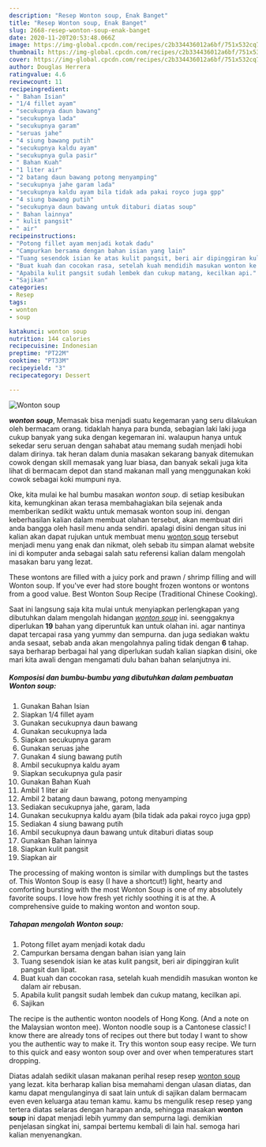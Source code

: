 ```yaml
---
description: "Resep Wonton soup, Enak Banget"
title: "Resep Wonton soup, Enak Banget"
slug: 2668-resep-wonton-soup-enak-banget
date: 2020-11-20T20:53:48.066Z
image: https://img-global.cpcdn.com/recipes/c2b334436012a6bf/751x532cq70/wonton-soup-foto-resep-utama.jpg
thumbnail: https://img-global.cpcdn.com/recipes/c2b334436012a6bf/751x532cq70/wonton-soup-foto-resep-utama.jpg
cover: https://img-global.cpcdn.com/recipes/c2b334436012a6bf/751x532cq70/wonton-soup-foto-resep-utama.jpg
author: Douglas Herrera
ratingvalue: 4.6
reviewcount: 11
recipeingredient:
- " Bahan Isian"
- "1/4 fillet ayam"
- "secukupnya daun bawang"
- "secukupnya lada"
- "secukupnya garam"
- "seruas jahe"
- "4 siung bawang putih"
- "secukupnya kaldu ayam"
- "secukupnya gula pasir"
- " Bahan Kuah"
- "1 liter air"
- "2 batang daun bawang potong menyamping"
- "secukupnya jahe garam lada"
- "secukupnya kaldu ayam bila tidak ada pakai royco juga gpp"
- "4 siung bawang putih"
- "secukupnya daun bawang untuk ditaburi diatas soup"
- " Bahan lainnya"
- " kulit pangsit"
- " air"
recipeinstructions:
- "Potong fillet ayam menjadi kotak dadu"
- "Campurkan bersama dengan bahan isian yang lain"
- "Tuang sesendok isian ke atas kulit pangsit, beri air dipinggiran kulit pangsit dan lipat."
- "Buat kuah dan cocokan rasa, setelah kuah mendidih masukan wonton ke dalam air rebusan."
- "Apabila kulit pangsit sudah lembek dan cukup matang, kecilkan api."
- "Sajikan"
categories:
- Resep
tags:
- wonton
- soup

katakunci: wonton soup 
nutrition: 144 calories
recipecuisine: Indonesian
preptime: "PT22M"
cooktime: "PT33M"
recipeyield: "3"
recipecategory: Dessert

---
```



![Wonton soup](https://img-global.cpcdn.com/recipes/c2b334436012a6bf/751x532cq70/wonton-soup-foto-resep-utama.jpg)

<b><i>wonton soup</i></b>, Memasak bisa menjadi suatu kegemaran yang seru dilakukan oleh bermacam orang. tidaklah hanya para bunda, sebagian laki laki juga cukup banyak yang suka dengan kegemaran ini. walaupun hanya untuk sekedar seru seruan dengan sahabat atau memang sudah menjadi hobi dalam dirinya. tak heran dalam dunia masakan sekarang banyak ditemukan cowok dengan skill memasak yang luar biasa, dan banyak sekali juga kita lihat di bermacam depot dan stand makanan mall yang menggunakan koki cowok sebagai koki mumpuni nya.

Oke, kita mulai ke hal bumbu masakan <i>wonton soup</i>. di setiap kesibukan kita, kemungkinan akan terasa membahagiakan bila sejenak anda memberikan sedikit waktu untuk memasak wonton soup ini. dengan keberhasilan kalian dalam membuat olahan tersebut, akan membuat diri anda bangga oleh hasil menu anda sendiri. apalagi disini dengan situs ini kalian akan dapat rujukan untuk membuat menu <u>wonton soup</u> tersebut menjadi menu yang enak dan nikmat, oleh sebab itu simpan alamat website ini di komputer anda sebagai salah satu referensi kalian dalam mengolah masakan baru yang lezat.

These wontons are filled with a juicy pork and prawn / shrimp filling and will Wonton soup. If you&#39;ve ever had store bought frozen wontons or wontons from a good value. Best Wonton Soup Recipe (Traditional Chinese Cooking).


Saat ini langsung saja kita mulai untuk menyiapkan perlengkapan yang dibutuhkan dalam mengolah hidangan <u><i>wonton soup</i></u> ini. seenggaknya diperlukan <b>19</b> bahan yang diperuntuk kan untuk olahan ini. agar nantinya dapat tercapai rasa yang yummy dan sempurna. dan juga sediakan waktu anda sesaat, sebab anda akan mengolahnya paling tidak dengan <b>6</b> tahap. saya berharap berbagai hal yang diperlukan sudah kalian siapkan disini, oke mari kita awali dengan mengamati dulu bahan bahan selanjutnya ini.

<!--inarticleads1-->

##### Komposisi dan bumbu-bumbu yang dibutuhkan dalam pembuatan Wonton soup:

1. Gunakan  Bahan Isian
1. Siapkan 1/4 fillet ayam
1. Gunakan secukupnya daun bawang
1. Gunakan secukupnya lada
1. Siapkan secukupnya garam
1. Gunakan seruas jahe
1. Gunakan 4 siung bawang putih
1. Ambil secukupnya kaldu ayam
1. Siapkan secukupnya gula pasir
1. Gunakan  Bahan Kuah
1. Ambil 1 liter air
1. Ambil 2 batang daun bawang, potong menyamping
1. Sediakan secukupnya jahe, garam, lada
1. Gunakan secukupnya kaldu ayam (bila tidak ada pakai royco juga gpp)
1. Sediakan 4 siung bawang putih
1. Ambil secukupnya daun bawang untuk ditaburi diatas soup
1. Gunakan  Bahan lainnya
1. Siapkan  kulit pangsit
1. Siapkan  air


The processing of making wonton is similar with dumplings but the tastes of. This Wonton Soup is easy (I have a shortcut!) light, hearty and comforting bursting with the most Wonton Soup is one of my absolutely favorite soups. I love how fresh yet richly soothing it is at the. A comprehensive guide to making wonton and wonton soup. 

<!--inarticleads2-->

##### Tahapan mengolah Wonton soup:

1. Potong fillet ayam menjadi kotak dadu
1. Campurkan bersama dengan bahan isian yang lain
1. Tuang sesendok isian ke atas kulit pangsit, beri air dipinggiran kulit pangsit dan lipat.
1. Buat kuah dan cocokan rasa, setelah kuah mendidih masukan wonton ke dalam air rebusan.
1. Apabila kulit pangsit sudah lembek dan cukup matang, kecilkan api.
1. Sajikan


The recipe is the authentic wonton noodels of Hong Kong. (And a note on the Malaysian wonton mee). Wonton noodle soup is a Cantonese classic! I know there are already tons of recipes out there but today I want to show you the authentic way to make it. Try this wonton soup easy recipe. We turn to this quick and easy wonton soup over and over when temperatures start dropping. 

Diatas adalah sedikit ulasan makanan perihal resep resep <u>wonton soup</u> yang lezat. kita berharap kalian bisa memahami dengan ulasan diatas, dan kamu dapat mengulanginya di saat lain untuk di sajikan dalam bermacam even even keluarga atau teman kamu. kamu bs mengulik resep resep yang tertera diatas selaras dengan harapan anda, sehingga masakan <b>wonton soup</b> ini dapat menjadi lebih yummy dan sempurna lagi. demikian penjelasan singkat ini, sampai bertemu kembali di lain hal. semoga hari kalian menyenangkan.

